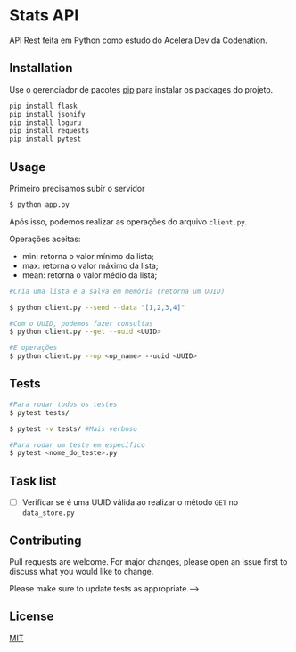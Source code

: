 # Stats API

API Rest feita em Python como estudo do Acelera Dev da Codenation. 

## Installation

Use o gerenciador de pacotes [pip](https://pip.pypa.io/en/stable/) para instalar os packages do projeto.

```bash
pip install flask
pip install jsonify
pip install loguru
pip install requests
pip install pytest
```

## Usage
Primeiro precisamos subir o servidor

```bash
$ python app.py
```
Após isso, podemos realizar as operações do arquivo ```client.py```.

Operações aceitas: 
* min: retorna o valor mínimo da lista;
* max: retorna o valor máximo da lista;
* mean: retorna o valor médio da lista;

```bash
#Cria uma lista e a salva em memória (retorna um UUID)

$ python client.py --send --data "[1,2,3,4]" 

#Com o UUID, podemos fazer consultas
$ python client.py --get --uuid <UUID>

#E operações
$ python client.py --op <op_name> --uuid <UUID>

```


## Tests

```bash
#Para rodar todos os testes
$ pytest tests/

$ pytest -v tests/ #Mais verboso

#Para rodar um teste em específico
$ pytest <nome_do_teste>.py
```

## Task list
* [ ] Verificar se é uma UUID válida ao realizar o método ```GET``` no ``data_store.py``

## Contributing
Pull requests are welcome. For major changes, please open an issue first to discuss what you would like to change.

Please make sure to update tests as appropriate.-->

## License
[MIT](https://choosealicense.com/licenses/mit/)
